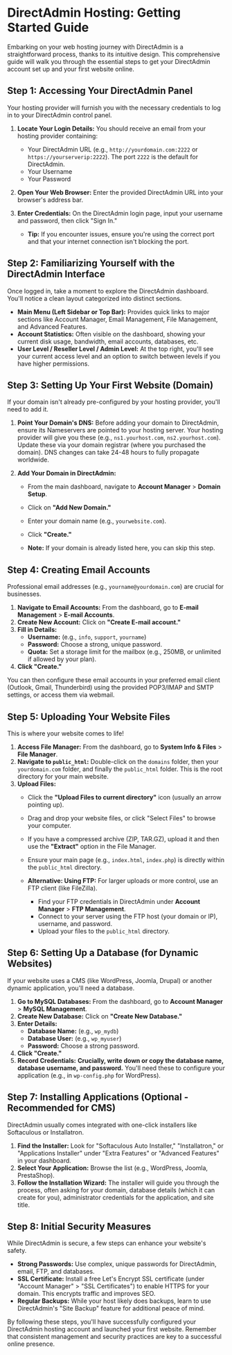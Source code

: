# DirectAdmin Hosting: Getting Started Guide

Embarking on your web hosting journey with DirectAdmin is a straightforward process, thanks to its intuitive design. This comprehensive guide will walk you through the essential steps to get your DirectAdmin account set up and your first website online.

## Step 1: Accessing Your DirectAdmin Panel

Your hosting provider will furnish you with the necessary credentials to log in to your DirectAdmin control panel.

1.  **Locate Your Login Details:** You should receive an email from your hosting provider containing:
    * Your DirectAdmin URL (e.g., `http://yourdomain.com:2222` or `https://yourserverip:2222`). The port `2222` is the default for DirectAdmin.
    * Your Username
    * Your Password

2.  **Open Your Web Browser:** Enter the provided DirectAdmin URL into your browser's address bar.

3.  **Enter Credentials:** On the DirectAdmin login page, input your username and password, then click "Sign In."

    * **Tip:** If you encounter issues, ensure you're using the correct port and that your internet connection isn't blocking the port.

## Step 2: Familiarizing Yourself with the DirectAdmin Interface

Once logged in, take a moment to explore the DirectAdmin dashboard. You'll notice a clean layout categorized into distinct sections.

* **Main Menu (Left Sidebar or Top Bar):** Provides quick links to major sections like Account Manager, Email Management, File Management, and Advanced Features.
* **Account Statistics:** Often visible on the dashboard, showing your current disk usage, bandwidth, email accounts, databases, etc.
* **User Level / Reseller Level / Admin Level:** At the top right, you'll see your current access level and an option to switch between levels if you have higher permissions.

## Step 3: Setting Up Your First Website (Domain)

If your domain isn't already pre-configured by your hosting provider, you'll need to add it.

1.  **Point Your Domain's DNS:** Before adding your domain to DirectAdmin, ensure its Nameservers are pointed to your hosting server. Your hosting provider will give you these (e.g., `ns1.yourhost.com`, `ns2.yourhost.com`). Update these via your domain registrar (where you purchased the domain). DNS changes can take 24-48 hours to fully propagate worldwide.

2.  **Add Your Domain in DirectAdmin:**
    * From the main dashboard, navigate to **Account Manager** > **Domain Setup**.
    * Click on **"Add New Domain."**
    * Enter your domain name (e.g., `yourwebsite.com`).
    * Click **"Create."**

    * **Note:** If your domain is already listed here, you can skip this step.

## Step 4: Creating Email Accounts

Professional email addresses (e.g., `yourname@yourdomain.com`) are crucial for businesses.

1.  **Navigate to Email Accounts:** From the dashboard, go to **E-mail Management** > **E-mail Accounts**.
2.  **Create New Account:** Click on **"Create E-mail account."**
3.  **Fill in Details:**
    * **Username:** (e.g., `info`, `support`, `yourname`)
    * **Password:** Choose a strong, unique password.
    * **Quota:** Set a storage limit for the mailbox (e.g., 250MB, or unlimited if allowed by your plan).
4.  **Click "Create."**

You can then configure these email accounts in your preferred email client (Outlook, Gmail, Thunderbird) using the provided POP3/IMAP and SMTP settings, or access them via webmail.

## Step 5: Uploading Your Website Files

This is where your website comes to life!

1.  **Access File Manager:** From the dashboard, go to **System Info & Files** > **File Manager**.
2.  **Navigate to `public_html`:** Double-click on the `domains` folder, then your `yourdomain.com` folder, and finally the `public_html` folder. This is the root directory for your main website.
3.  **Upload Files:**
    * Click the **"Upload Files to current directory"** icon (usually an arrow pointing up).
    * Drag and drop your website files, or click "Select Files" to browse your computer.
    * If you have a compressed archive (ZIP, TAR.GZ), upload it and then use the **"Extract"** option in the File Manager.
    * Ensure your main page (e.g., `index.html`, `index.php`) is directly within the `public_html` directory.

    * **Alternative: Using FTP:** For larger uploads or more control, use an FTP client (like FileZilla).
        * Find your FTP credentials in DirectAdmin under **Account Manager** > **FTP Management**.
        * Connect to your server using the FTP host (your domain or IP), username, and password.
        * Upload your files to the `public_html` directory.

## Step 6: Setting Up a Database (for Dynamic Websites)

If your website uses a CMS (like WordPress, Joomla, Drupal) or another dynamic application, you'll need a database.

1.  **Go to MySQL Databases:** From the dashboard, go to **Account Manager** > **MySQL Management**.
2.  **Create New Database:** Click on **"Create New Database."**
3.  **Enter Details:**
    * **Database Name:** (e.g., `wp_mydb`)
    * **Database User:** (e.g., `wp_myuser`)
    * **Password:** Choose a strong password.
4.  **Click "Create."**
5.  **Record Credentials:** **Crucially, write down or copy the database name, database username, and password.** You'll need these to configure your application (e.g., in `wp-config.php` for WordPress).

## Step 7: Installing Applications (Optional - Recommended for CMS)

DirectAdmin usually comes integrated with one-click installers like Softaculous or Installatron.

1.  **Find the Installer:** Look for "Softaculous Auto Installer," "Installatron," or "Applications Installer" under "Extra Features" or "Advanced Features" in your dashboard.
2.  **Select Your Application:** Browse the list (e.g., WordPress, Joomla, PrestaShop).
3.  **Follow the Installation Wizard:** The installer will guide you through the process, often asking for your domain, database details (which it can create for you), administrator credentials for the application, and site title.

## Step 8: Initial Security Measures

While DirectAdmin is secure, a few steps can enhance your website's safety.

* **Strong Passwords:** Use complex, unique passwords for DirectAdmin, email, FTP, and databases.
* **SSL Certificate:** Install a free Let's Encrypt SSL certificate (under "Account Manager" > "SSL Certificates") to enable HTTPS for your domain. This encrypts traffic and improves SEO.
* **Regular Backups:** While your host likely does backups, learn to use DirectAdmin's "Site Backup" feature for additional peace of mind.

By following these steps, you'll have successfully configured your DirectAdmin hosting account and launched your first website. Remember that consistent management and security practices are key to a successful online presence.